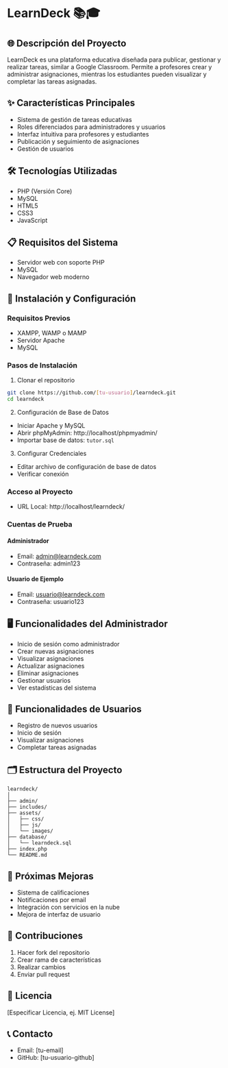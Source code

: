 # LearnDeck 📚🎓

## 🌐 Descripción del Proyecto
LearnDeck es una plataforma educativa diseñada para publicar, gestionar y realizar tareas, similar a Google Classroom. Permite a profesores crear y administrar asignaciones, mientras los estudiantes pueden visualizar y completar las tareas asignadas.

## ✨ Características Principales
- Sistema de gestión de tareas educativas
- Roles diferenciados para administradores y usuarios
- Interfaz intuitiva para profesores y estudiantes
- Publicación y seguimiento de asignaciones
- Gestión de usuarios

## 🛠 Tecnologías Utilizadas
- PHP (Versión Core)
- MySQL
- HTML5
- CSS3
- JavaScript

## 📋 Requisitos del Sistema
- Servidor web con soporte PHP
- MySQL
- Navegador web moderno

## 🚀 Instalación y Configuración

### Requisitos Previos
- XAMPP, WAMP o MAMP
- Servidor Apache
- MySQL

### Pasos de Instalación
1. Clonar el repositorio
```bash
git clone https://github.com/[tu-usuario]/learndeck.git
cd learndeck
```

2. Configuración de Base de Datos
- Iniciar Apache y MySQL
- Abrir phpMyAdmin: http://localhost/phpmyadmin/
- Importar base de datos: `tutor.sql`

3. Configurar Credenciales
- Editar archivo de configuración de base de datos
- Verificar conexión

### Acceso al Proyecto
- URL Local: http://localhost/learndeck/

### Cuentas de Prueba
#### Administrador
- Email: admin@learndeck.com
- Contraseña: admin123

#### Usuario de Ejemplo
- Email: usuario@learndeck.com
- Contraseña: usuario123

## 🖥️ Funcionalidades del Administrador
- Inicio de sesión como administrador
- Crear nuevas asignaciones
- Visualizar asignaciones
- Actualizar asignaciones
- Eliminar asignaciones
- Gestionar usuarios
- Ver estadísticas del sistema

## 👥 Funcionalidades de Usuarios
- Registro de nuevos usuarios
- Inicio de sesión
- Visualizar asignaciones
- Completar tareas asignadas

## 🗂️ Estructura del Proyecto
```
learndeck/
│
├── admin/
├── includes/
├── assets/
│   ├── css/
│   ├── js/
│   └── images/
├── database/
│   └── learndeck.sql
├── index.php
└── README.md
```

## 🚧 Próximas Mejoras
- Sistema de calificaciones
- Notificaciones por email
- Integración con servicios en la nube
- Mejora de interfaz de usuario

## 🤝 Contribuciones
1. Hacer fork del repositorio
2. Crear rama de características
3. Realizar cambios
4. Enviar pull request

## 📄 Licencia
[Especificar Licencia, ej. MIT License]

## 📞 Contacto
- Email: [tu-email]
- GitHub: [tu-usuario-github]

